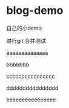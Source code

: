 # blog-demo
自己的小demo

进行git 合并测试

aaaaaaaaaaaaaa

bbbbbbb

cccccccccccccccc

dddddddddddddddd

eeeeeeeeeeeeeeee

